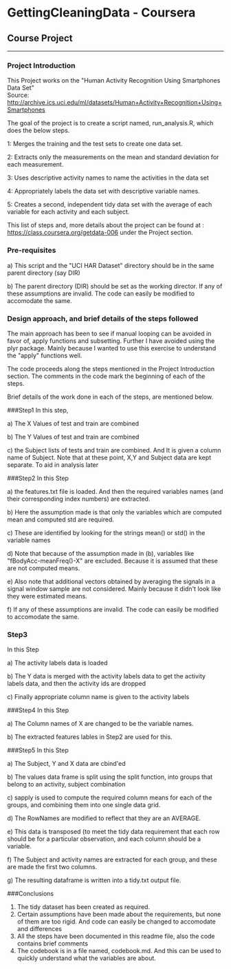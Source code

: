 # GettingCleaningData - Coursera 
## Course Project
___________________

### Project Introduction 
This Project works on the "Human Activity Recognition Using Smartphones Data Set"<br>
Source: http://archive.ics.uci.edu/ml/datasets/Human+Activity+Recognition+Using+Smartphones

The goal of the project is to create a script named, run_analysis.R, which does the below steps.

1: Merges the training and the test sets to create one data set.

2: Extracts only the measurements on the mean and standard deviation for each measurement. 

3: Uses descriptive activity names to name the activities in the data set

4: Appropriately labels the data set with descriptive variable names. 

5: Creates a second, independent tidy data set with the average of each variable for each activity and each subject.

This list of steps and, more details about the project can be found at : https://class.coursera.org/getdata-006 under the Project section.

### Pre-requisites
a) This script and the "UCI HAR Dataset" directory should be in the same parent directory (say DIR)

b) The parent directory (DIR) should be set as the working director. 
If any of these assumptions are invalid. The code can easily be modified to accomodate the same. 

### Design approach,  and brief details of the steps followed
The main approach has been to see if manual looping can be avoided in favor of, apply functions and subsetting.
Further I have avoided using the plyr package. Mainly because I wanted to use this exercise to understand the "apply" functions well.

The code proceeds along the steps mentioned in the Project Introduction section. 
The comments in the code mark the beginning of each of the steps. 

Brief details of the work done in each of the steps, are mentioned below.

###Step1
In this step, 

a) The X Values of test and train are combined

b) The Y Values of test and train are combined

c) the Subject lists of tests and train are combined. And It is given a column name of Subject.
Note that at these point, X,Y and Subject data are kept separate. To aid in analysis later

###Step2
In this Step

a) the features.txt file is loaded. And then the required variables names (and their corresponding index numbers) are extracted. 

b) Here the assumption made is that only the variables which are computed mean and computed std are required.

c) These are identified by looking for the strings mean() or std() in the variable names

d) Note that because of the assumption made in (b), variables like "fBodyAcc-meanFreq()-X" are excluded. Because it is assumed that 
these are not computed means.

e) Also note that additional vectors obtained by averaging the signals in a signal window sample are not considered. Mainly because 
it didn't look like they were estimated means. 

f) If any of these assumptions are invalid. The code can easily be modified to accomodate the same. 

### Step3
In this Step

a) The activity labels data is loaded

b) The Y data is merged with the activity labels data to get the activity labels data, and then the activity ids are dropped

c) Finally appropriate column name is given to the activity labels

###Step4
In this Step

a) The Column names of X are changed to be the variable names.

b) The extracted features lables in Step2 are used for this.

###Step5
In this Step

a) The Subject, Y and X data are cbind'ed

b) The values data frame is split using the split function, into groups that belong to an activity, subject combination

c) sapply is used to compute the required column means for each of the groups, and combining them into one single data grid.

d) The RowNames are modified to reflect that they are an AVERAGE.

e) This data is transposed (to meet the tidy data requirement that each row should be for a particular observation, and each column should be
a variable.

f) The Subject and activity names are extracted for each group, and these are made the first two columns.

g) The resulting dataframe is written into a tidy.txt output file.

###Conclusions
1. The tidy dataset has been created as required.
2. Certain assumptions have been made about the requirements, but none of them are too rigid. And code can easily be changed to accomodate
and differences
3. All the steps have been documented in this readme file, also the code contains brief comments
4. The codebook is in a file named, codebook.md. And this can be used to quickly understand what the variables are about. 


